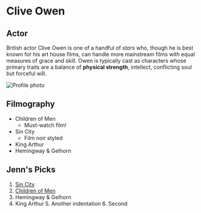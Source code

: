 # Clive Owen
## Actor 
British actor Clive Owen is one of a handful of *stars* who, though he is best known for his art house films, can handle more mainstream films with equal measures of grace and skill. Owen is typically cast as characters whose primary traits are a balance of **physical strength**, intellect, conflicting soul but forceful will.

![Profile photo](https://images-na.ssl-images-amazon.com/images/M/MV5BMjA4MzAyOTc5Ml5BMl5BanBnXkFtZTcwOTQ5NzEzMg@@._V1_UY317_CR13,0,214,317_AL_.jpg)

## Filmography
* Children of Men
	* Must-watch film!
* Sin City
	* Film noir styled
* King Arthur
* Hemingway & Gelhorn

## Jenn's Picks
1. [Sin City](http://www.imdb.com/title/tt0401792/)
2. [Children of Men](http://www.imdb.com/title/tt0206634/)
3. Hemingway & Gelhorn
4. King Arthur
	5. Another indentation
	6. Second

